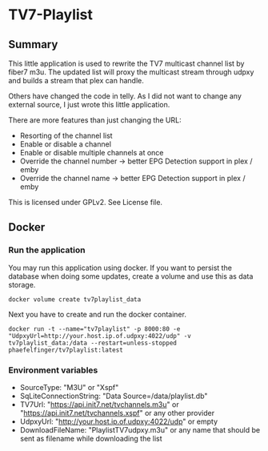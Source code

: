 # TV7-Playlist

## Summary

This little application is used to rewrite the TV7 multicast channel list by fiber7 m3u.
The updated list will proxy the multicast stream through udpxy and builds a stream that plex can handle.

Others have changed the code in telly. As I did not want to change any external source, I just
wrote this little application.

There are more features than just changing the URL:

- Resorting of the channel list
- Enable or disable a channel
- Enable or disable multiple channels at once
- Override the channel number -> better EPG Detection support in plex / emby
- Override the channel name -> better EPG Detection support in plex / emby

This is licensed under GPLv2. See License file.

## Docker

### Run the application

You may run this application using docker. If you want to persist the database when doing some updates, create a volume and use this as data storage.

```shell
docker volume create tv7playlist_data
```

Next you have to create and run the docker container.

```shell
docker run -t --name="tv7playlist" -p 8000:80 -e "UdpxyUrl=http://your.host.ip.of.udpxy:4022/udp" -v tv7playlist_data:/data --restart=unless-stopped phaefelfinger/tv7playlist:latest
```

### Environment variables

- SourceType: "M3U" or "Xspf"
- SqLiteConnectionString: "Data Source=/data/playlist.db"
- TV7Url: "https://api.init7.net/tvchannels.m3u" or "https://api.init7.net/tvchannels.xspf" or any other provider
- UdpxyUrl: "http://your.host.ip.of.udpxy:4022/udp" or empty
- DownloadFileName: "PlaylistTV7udpxy.m3u" or any name that should be sent as filename while downloading the list
